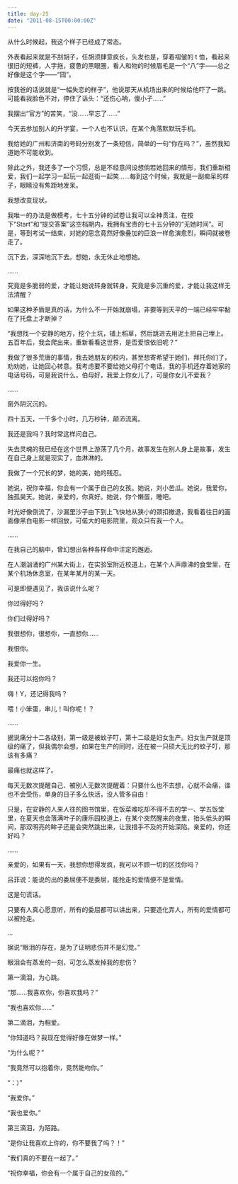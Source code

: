 ```yaml
---
title: day-25
date: "2011-08-15T00:00:00Z"
---
```


从什么时候起，我这个样子已经成了常态。

外表看起来就是不刮胡子，任胡须肆意疯长，头发也是，穿着褶皱的 t 恤，看起来很旧的短裤，人字拖，疲惫的黑眼圈，看人和物的时候眉毛是一个“八”字——总之好像是这个字——“囧”。

按我爸的话说就是“一幅失恋的样子”，他说那天从机场出来的时候给他吓了一跳。可能看我脸色不对，停住了话头：“还伤心呐，傻小子……”

我摆出“官方”的苦笑，“没……早忘了……”

今天去参加别人的升学宴，一个人也不认识，在某个角落默默玩手机。

我给她的广州和济南的号码分别发了一条短信，简单的一句“你在吗？”，虽然我知道她不可能收到。

除此之外，我还多了一个习惯，总是不经意间设想倘若她回来的情形，我们重新相爱，我们一起学习一起玩一起逛街一起笑……每到这个时候，我就是一副痴呆的样子，眼睛没有焦距地发呆。

我想改变现状。

我唯一的办法是做模考，七十五分钟的试卷让我可以全神贯注，在按下“Start”和“提交答案”这空档期内，我拥有宝贵的七十五分钟的“无她时间”。可是，等到考试一结束，对她的思念竟然好像叠加的巨浪一样愈演愈烈，瞬间就被卷走了。

沉下去，深深地沉下去。想她，永无休止地想她。

……

究竟是多脆弱的爱，才能让她说转身就转身，究竟是多沉重的爱，才能让我这样无法清醒？

如果这种矛盾是真的话，为什么不一开始就崩塌，非要等到天平的一端已经牢牢黏在了托盘上才断掉？

“我想找一个安静的地方，挖个土坑，铺上稻草，然后跳进去用泥土把自己埋上。五百年后，我会爬出来，重新看看这世界，是否爱恨依旧呢？”

我做了很多荒唐的事情，我去她朋友的校内，甚至想寄希望于她们，拜托你们了，劝劝她，让她回心转意。我考虑要不要给她父母打个电话，我的手机还存着她家的电话号码，可是我说什么，伯母好，我爱上你女儿了，可是你女儿不爱我？

……

窗外阴沉沉的。

四十五天，一千多个小时，几万秒钟，颠沛流离。

我还是我吗？我时常这样问自己。

失去灵魂的我已经在这个世界上游荡了几个月，故事发生在别人身上是故事，发生在自己身上就是现实了，血淋淋的。

我做了一个冗长的梦，她的美，她的残忍。

她说，祝你幸福，你会有一个属于自己的女孩。她说，刘小苦瓜。她说，我爱你，独孤昊天。她说，亲爱的，你真好。她说，你个懒蛋，睡吧。

时光好像倒流了，沙漏里沙子由下到上飞快地从狭小的颈扣撤退，我看着往日的画面像黑白电影一样回放，可偌大的电影院里，观众只有我一个人。

……

在我自己的脑中，曾幻想出各种各样命中注定的邂逅。

在人潮汹涌的广州某大街上，在实验室附近校道上，在某个人声鼎沸的食堂里，在某个机场休息室，在某年某月的某一天。

可是即便遇见了，我该说什么呢？

你过得好吗？

你们过得好吗？

我很想你，很想你，一直想你……

我恨你。

我爱你一生。

我还可以抱你吗？

嗨！Y，还记得我吗？

喂！小笨蛋，串儿！叫你呢！？

……

据说痛分十二各级别，第一级是被蚊子叮，第十二级是妇女生产。妇女生产就是顶级的痛了，但我偶尔会想，如果在生产的同时，还在被一只硕大无比的蚊子叮，那该有多痛？

最痛也就这样了。

每天无数次提醒自己、被别人无数次提醒着：只要什么也不去想，心就不会痛，谁也不会受伤，单身的日子多么快活，没人管多自由！

只是，在安静的人来人往的图书馆里，在饭菜难吃却不得不去的学一、学五饭堂里，在夏天也会落满叶子的康乐园校道上，在某个突然醒来的夜里，抬头低头的瞬间，那双明亮的眸子还是会突然跳出来，让我措手不及的开始深陷。亲爱的，你还好吗？

……

亲爱的，如果有一天，我想你想得发疯，我可以不顾一切的区找你吗？

吕菲说：能说的出的委屈便不是委屈，能抢走的爱情便不是爱情。

这是句谎话。

只要有人真心愿意听，所有的委屈都可以讲出来，只要造化弄人，所有的爱情都可以被抢走。

…

据说“眼泪的存在，是为了证明悲伤并不是幻觉。”

眼泪会有蒸发的一刻，可怎么蒸发掉我的悲伤？

第一滴泪，为心跳。

“那……我喜欢你，你喜欢我吗？”

“我也喜欢你……”

第二滴泪，为相爱。

“你知道吗？我现在觉得好像在做梦一样。”

“为什么呢？”

“我竟然可以抱着你，竟然能吻你。”

“：）”

“我爱你。”

“我也爱你。”

第三滴泪，为陌路。

“是你让我喜欢上你的，你不要我了吗？！”

“我们真的不要在一起了。”

“祝你幸福，你会有一个属于自己的女孩的。”

